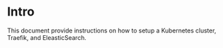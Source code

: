 # Intro

This document provide instructions on how to setup a Kubernetes cluster, Traefik, and EleasticSearch.

